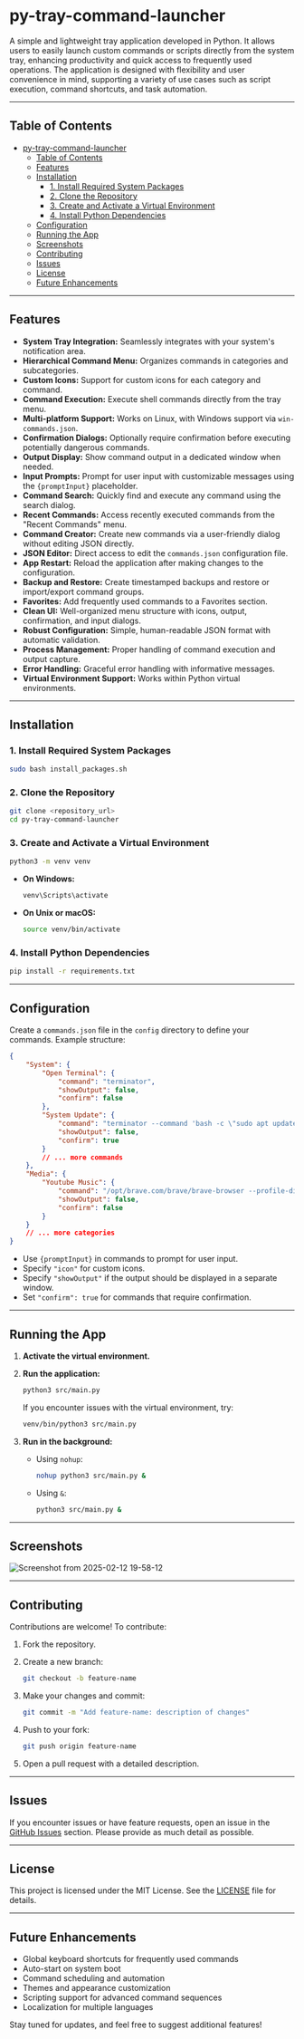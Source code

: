 # py-tray-command-launcher

A simple and lightweight tray application developed in Python. It allows users to easily launch custom commands or scripts directly from the system tray, enhancing productivity and quick access to frequently used operations. The application is designed with flexibility and user convenience in mind, supporting a variety of use cases such as script execution, command shortcuts, and task automation.

---

## Table of Contents

- [py-tray-command-launcher](#py-tray-command-launcher)
  - [Table of Contents](#table-of-contents)
  - [Features](#features)
  - [Installation](#installation)
    - [1. Install Required System Packages](#1-install-required-system-packages)
    - [2. Clone the Repository](#2-clone-the-repository)
    - [3. Create and Activate a Virtual Environment](#3-create-and-activate-a-virtual-environment)
    - [4. Install Python Dependencies](#4-install-python-dependencies)
  - [Configuration](#configuration)
  - [Running the App](#running-the-app)
  - [Screenshots](#screenshots)
  - [Contributing](#contributing)
  - [Issues](#issues)
  - [License](#license)
  - [Future Enhancements](#future-enhancements)

---

## Features

- **System Tray Integration:** Seamlessly integrates with your system's notification area.
- **Hierarchical Command Menu:** Organizes commands in categories and subcategories.
- **Custom Icons:** Support for custom icons for each category and command.
- **Command Execution:** Execute shell commands directly from the tray menu.
- **Multi-platform Support:** Works on Linux, with Windows support via `win-commands.json`.
- **Confirmation Dialogs:** Optionally require confirmation before executing potentially dangerous commands.
- **Output Display:** Show command output in a dedicated window when needed.
- **Input Prompts:** Prompt for user input with customizable messages using the `{promptInput}` placeholder.
- **Command Search:** Quickly find and execute any command using the search dialog.
- **Recent Commands:** Access recently executed commands from the "Recent Commands" menu.
- **Command Creator:** Create new commands via a user-friendly dialog without editing JSON directly.
- **JSON Editor:** Direct access to edit the `commands.json` configuration file.
- **App Restart:** Reload the application after making changes to the configuration.
- **Backup and Restore:** Create timestamped backups and restore or import/export command groups.
- **Favorites:** Add frequently used commands to a Favorites section.
- **Clean UI:** Well-organized menu structure with icons, output, confirmation, and input dialogs.
- **Robust Configuration:** Simple, human-readable JSON format with automatic validation.
- **Process Management:** Proper handling of command execution and output capture.
- **Error Handling:** Graceful error handling with informative messages.
- **Virtual Environment Support:** Works within Python virtual environments.

---

## Installation

### 1. Install Required System Packages

```sh
sudo bash install_packages.sh
```

### 2. Clone the Repository

```sh
git clone <repository_url>
cd py-tray-command-launcher
```

### 3. Create and Activate a Virtual Environment

```sh
python3 -m venv venv
```

- **On Windows:**

    ```sh
    venv\Scripts\activate
    ```

- **On Unix or macOS:**

    ```sh
    source venv/bin/activate
    ```

### 4. Install Python Dependencies

```sh
pip install -r requirements.txt
```

---

## Configuration

Create a `commands.json` file in the `config` directory to define your commands. Example structure:

```json
{
    "System": {
        "Open Terminal": {
            "command": "terminator",
            "showOutput": false,
            "confirm": false
        },
        "System Update": {
            "command": "terminator --command 'bash -c \"sudo apt update; sudo apt upgrade -y; exec bash\"'",
            "showOutput": false,
            "confirm": true
        }
        // ... more commands
    },
    "Media": {
        "Youtube Music": {
            "command": "/opt/brave.com/brave/brave-browser --profile-directory=Default --app-id=111",
            "showOutput": false,
            "confirm": false
        }
    }
    // ... more categories
}
```

- Use `{promptInput}` in commands to prompt for user input.
- Specify `"icon"` for custom icons.
- Specify `"showOutput"` if the output should be displayed in a separate window.
- Set `"confirm": true` for commands that require confirmation.

---

## Running the App

1. **Activate the virtual environment.**
2. **Run the application:**

    ```sh
    python3 src/main.py
    ```

    If you encounter issues with the virtual environment, try:

    ```sh
    venv/bin/python3 src/main.py
    ```

3. **Run in the background:**
    - Using `nohup`:

        ```sh
        nohup python3 src/main.py &
        ```

    - Using `&`:

        ```sh
        python3 src/main.py &
        ```

---

## Screenshots

![Screenshot from 2025-02-12 19-58-12](https://github.com/user-attachments/assets/834e778d-5905-4523-a77b-c533ffb152e9)

---

## Contributing

Contributions are welcome! To contribute:

1. Fork the repository.
2. Create a new branch:

    ```sh
    git checkout -b feature-name
    ```

3. Make your changes and commit:

    ```sh
    git commit -m "Add feature-name: description of changes"
    ```

4. Push to your fork:

    ```sh
    git push origin feature-name
    ```

5. Open a pull request with a detailed description.

---

## Issues

If you encounter issues or have feature requests, open an issue in the [GitHub Issues](https://github.com/user/repository/issues) section. Please provide as much detail as possible.

---

## License

This project is licensed under the MIT License. See the [LICENSE](LICENSE) file for details.

---

## Future Enhancements

- Global keyboard shortcuts for frequently used commands
- Auto-start on system boot
- Command scheduling and automation
- Themes and appearance customization
- Scripting support for advanced command sequences
- Localization for multiple languages

Stay tuned for updates, and feel free to suggest additional features!
